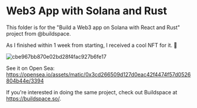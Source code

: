 # Web3 App with Solana and Rust

This folder is for the "Build a Web3 app on Solana with React and Rust" project from @buildspace.

As I finished within 1 week from starting, I received a cool NFT for it. 🌈

![cbe967bb870e02bd28f4fac927b6fe17](https://user-images.githubusercontent.com/21973269/143230075-6b412038-67c0-4282-9e79-056251f490b1.gif)

See it on Open Sea: https://opensea.io/assets/matic/0x3cd266509d127d0eac42f4474f57d0526804b44e/3394

If you're interested in doing the same project, check out Buildspace at <https://buildspace.so/>.

